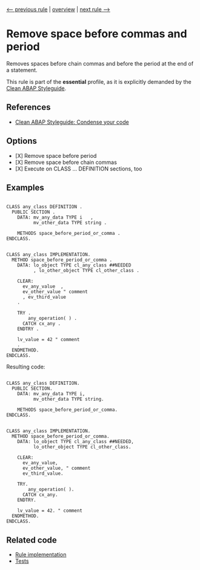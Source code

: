 [<-- previous rule](ClosingBracketsPositionRule.md) | [overview](../rules.md) | [next rule -->](SpaceAroundCommentSignRule.md)

# Remove space before commas and period

Removes spaces before chain commas and before the period at the end of a statement.

This rule is part of the **essential** profile, as it is explicitly demanded by the [Clean ABAP Styleguide](https://github.com/SAP/styleguides/blob/main/clean-abap/CleanABAP.md).

## References

* [Clean ABAP Styleguide: Condense your code](https://github.com/SAP/styleguides/blob/main/clean-abap/CleanABAP.md#condense-your-code)

## Options

* \[X\] Remove space before period
* \[X\] Remove space before chain commas
* \[X\] Execute on CLASS ... DEFINITION sections, too

## Examples


```ABAP

CLASS any_class DEFINITION .
  PUBLIC SECTION .
    DATA: mv_any_data TYPE i   ,
          mv_other_data TYPE string . 

    METHODS space_before_period_or_comma .
ENDCLASS.


CLASS any_class IMPLEMENTATION.
  METHOD space_before_period_or_comma .
    DATA: lo_object TYPE cl_any_class ##NEEDED
          , lo_other_object TYPE cl_other_class .

    CLEAR:
      ev_any_value  ,
      ev_other_value " comment
      , ev_third_value
    .

    TRY .
        any_operation( ) .
      CATCH cx_any .
    ENDTRY .

    lv_value = 42 " comment
    .
  ENDMETHOD.
ENDCLASS.
```

Resulting code:

```ABAP

CLASS any_class DEFINITION.
  PUBLIC SECTION.
    DATA: mv_any_data TYPE i,
          mv_other_data TYPE string.

    METHODS space_before_period_or_comma.
ENDCLASS.


CLASS any_class IMPLEMENTATION.
  METHOD space_before_period_or_comma.
    DATA: lo_object TYPE cl_any_class ##NEEDED,
          lo_other_object TYPE cl_other_class.

    CLEAR:
      ev_any_value,
      ev_other_value, " comment
      ev_third_value.

    TRY.
        any_operation( ).
      CATCH cx_any.
    ENDTRY.

    lv_value = 42. " comment
  ENDMETHOD.
ENDCLASS.
```

## Related code

* [Rule implementation](../../com.sap.adt.abapcleaner/src/com/sap/adt/abapcleaner/rules/spaces/SpaceBeforePeriodRule.java)
* [Tests](../../test/com.sap.adt.abapcleaner.test/src/com/sap/adt/abapcleaner/rules/spaces/SpaceBeforePeriodTest.java)

